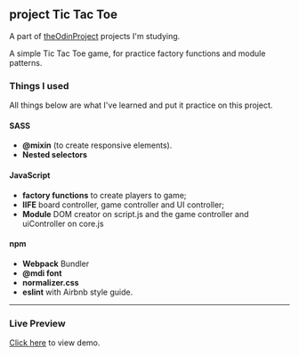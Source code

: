 
## project Tic Tac Toe

 A part of [theOdinProject](http://theodinproject.com) projects I'm studying.
  

A simple Tic Tac Toe game, for practice factory functions and module patterns.
  
### Things I used

All things below are what I've learned and put it practice on this project.

#### SASS

-  **@mixin** (to create responsive elements).
-  **Nested selectors**
  
#### JavaScript

-  **factory functions** to create players to game;
 -  **IIFE** board controller, game controller and UI controller;
 -  **Module** DOM creator on script.js and the game controller and uiController on core.js

#### npm
 -  **Webpack** Bundler
 - **@mdi font**
 - **normalizer.css**
 - **eslint** with Airbnb style guide.
  
<hr>

### Live Preview

[Click here](https://asaks84.github.io/tic-tac-toe/) to view demo.